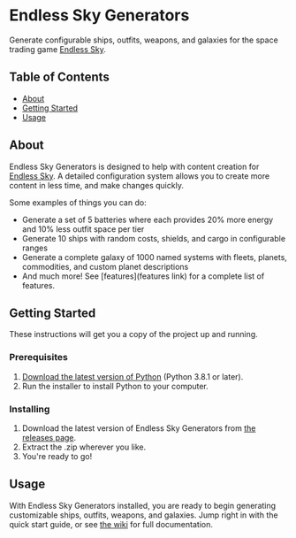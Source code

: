 # Endless Sky Generators
Generate configurable ships, outfits, weapons, and galaxies for the space trading game [Endless Sky](https://endless-sky.github.io/).

## Table of Contents
- [About](#about)
- [Getting Started](#getting_started)
- [Usage](#usage)

## About <a name = "about"></a>
Endless Sky Generators is designed to help with content creation for [Endless Sky](https://endless-sky.github.io/). A detailed configuration system allows you to create more content in less time, and make changes quickly. 

Some examples of things you can do:
- Generate a set of 5 batteries where each provides 20% more energy and 10% less outfit space per tier
- Generate 10 ships with random costs, shields, and cargo in configurable ranges
- Generate a complete galaxy of 1000 named systems with fleets, planets, commodities, and custom planet descriptions
- And much more! See [features](features link) for a complete list of features.

## Getting Started <a name = "getting_started"></a>
These instructions will get you a copy of the project up and running.

### Prerequisites
1. [Download the latest version of Python](https://www.python.org/downloads/) (Python 3.8.1 or later).
2. Run the installer to install Python to your computer.

### Installing
1. Download the latest version of Endless Sky Generators from [the releases page](https://github.com/Nucleartaxi/endless-sky-generators/releases).
2. Extract the .zip wherever you like.
3. You're ready to go!

## Usage <a name = "usage"></a>
With Endless Sky Generators installed, you are ready to begin generating customizable ships, outfits, weapons, and galaxies. Jump right in with the quick start guide, or see [the wiki](/wiki/) for full documentation.
